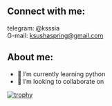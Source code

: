 
## Connect with me:<br>

telegram: @ksssia <br>
G-mail: ksushaspring@gmail.com <br>

## About me: <br>

- 🌱 I’m currently learning python
- 💞️ I’m looking to collaborate on 


[![trophy](https://github-profile-trophy.vercel.app/?username=ksenieuphoria&theme=dracula)](https://github.com/ryo-ma/github-profile-trophy)
